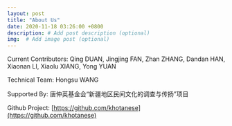 ```yaml
---
layout: post
title: "About Us"
date: 2020-11-18 03:26:00 +0800
description: # Add post description (optional)
img:  # Add image post (optional)
---
```


Current Contributors: Qing DUAN, Jingjing FAN, Zhan ZHANG, Dandan HAN, Xiaonan LI, Xiaolu XIANG, Yong YUAN

Technical Team: Hongsu WANG

Supported By: 唐仲英基金会“新疆地区民间文化的调查与传扬”项目

Github Project: [https://github.com/khotanese](https://github.com/khotanese)